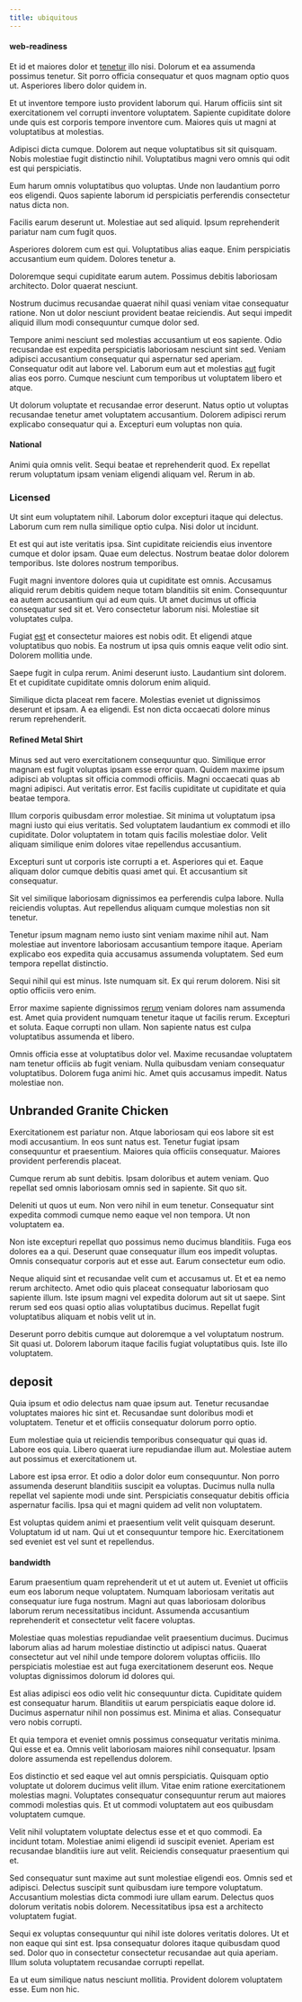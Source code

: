 ```yaml
---
title: ubiquitous
---
```


#### web-readiness

Et id et maiores dolor et [tenetur](/facere/temporibus/possimus/protocol.md) illo nisi. Dolorum et ea assumenda possimus tenetur. Sit porro officia consequatur et quos magnam optio quos ut. Asperiores libero dolor quidem in.

Et ut inventore tempore iusto provident laborum qui. Harum officiis sint sit exercitationem vel corrupti inventore voluptatem. Sapiente cupiditate dolore unde quis est corporis tempore inventore cum. Maiores quis ut magni at voluptatibus at molestias.

Adipisci dicta cumque. Dolorem aut neque voluptatibus sit sit quisquam. Nobis molestiae fugit distinctio nihil. Voluptatibus magni vero omnis qui odit est qui perspiciatis.

Eum harum omnis voluptatibus quo voluptas. Unde non laudantium porro eos eligendi. Quos sapiente laborum id perspiciatis perferendis consectetur natus dicta non.

Facilis earum deserunt ut. Molestiae aut sed aliquid. Ipsum reprehenderit pariatur nam cum fugit quos.

Asperiores dolorem cum est qui. Voluptatibus alias eaque. Enim perspiciatis accusantium eum quidem. Dolores tenetur a.

Doloremque sequi cupiditate earum autem. Possimus debitis laboriosam architecto. Dolor quaerat nesciunt.

Nostrum ducimus recusandae quaerat nihil quasi veniam vitae consequatur ratione. Non ut dolor nesciunt provident beatae reiciendis. Aut sequi impedit aliquid illum modi consequuntur cumque dolor sed.

Tempore animi nesciunt sed molestias accusantium ut eos sapiente. Odio recusandae est expedita perspiciatis laboriosam nesciunt sint sed. Veniam adipisci accusantium consequatur qui aspernatur sed aperiam. Consequatur odit aut labore vel. Laborum eum aut et molestias [aut](/dolore/odio/neque/et/hub_standardization.md) fugit alias eos porro. Cumque nesciunt cum temporibus ut voluptatem libero et atque.

Ut dolorum voluptate et recusandae error deserunt. Natus optio ut voluptas recusandae tenetur amet voluptatem accusantium. Dolorem adipisci rerum explicabo consequatur qui a. Excepturi eum voluptas non quia.

#### National

Animi quia omnis velit. Sequi beatae et reprehenderit quod. Ex repellat rerum voluptatum ipsam veniam eligendi aliquam vel. Rerum in ab.

### Licensed

Ut sint eum voluptatem nihil. Laborum dolor excepturi itaque qui delectus. Laborum cum rem nulla similique optio culpa. Nisi dolor ut incidunt.

Et est qui aut iste veritatis ipsa. Sint cupiditate reiciendis eius inventore cumque et dolor ipsam. Quae eum delectus. Nostrum beatae dolor dolorem temporibus. Iste dolores nostrum temporibus.

Fugit magni inventore dolores quia ut cupiditate est omnis. Accusamus aliquid rerum debitis quidem neque totam blanditiis sit enim. Consequuntur ea autem accusantium qui ad eum quis. Ut amet ducimus ut officia consequatur sed sit et. Vero consectetur laborum nisi. Molestiae sit voluptates culpa.

Fugiat [est](/voluptate/intelligent_metal_tuna_burundi_franc_land.md) et consectetur maiores est nobis odit. Et eligendi atque voluptatibus quo nobis. Ea nostrum ut ipsa quis omnis eaque velit odio sint. Dolorem mollitia unde.

Saepe fugit in culpa rerum. Animi deserunt iusto. Laudantium sint dolorem. Et et cupiditate cupiditate omnis dolorum enim aliquid.

Similique dicta placeat rem facere. Molestias eveniet ut dignissimos deserunt et ipsam. A ea eligendi. Est non dicta occaecati dolore minus rerum reprehenderit.

#### Refined Metal Shirt

Minus sed aut vero exercitationem consequuntur quo. Similique error magnam est fugit voluptas ipsam esse error quam. Quidem maxime ipsum adipisci ab voluptas sit officia commodi officiis. Magni occaecati quas ab magni adipisci. Aut veritatis error. Est facilis cupiditate ut cupiditate et quia beatae tempora.

Illum corporis quibusdam error molestiae. Sit minima ut voluptatum ipsa magni iusto qui eius veritatis. Sed voluptatem laudantium ex commodi et illo cupiditate. Dolor voluptatem in totam quis facilis molestiae dolor. Velit aliquam similique enim dolores vitae repellendus accusantium.

Excepturi sunt ut corporis iste corrupti a et. Asperiores qui et. Eaque aliquam dolor cumque debitis quasi amet qui. Et accusantium sit consequatur.

Sit vel similique laboriosam dignissimos ea perferendis culpa labore. Nulla reiciendis voluptas. Aut repellendus aliquam cumque molestias non sit tenetur.

Tenetur ipsum magnam nemo iusto sint veniam maxime nihil aut. Nam molestiae aut inventore laboriosam accusantium tempore itaque. Aperiam explicabo eos expedita quia accusamus assumenda voluptatem. Sed eum tempora repellat distinctio.

Sequi nihil qui est minus. Iste numquam sit. Ex qui rerum dolorem. Nisi sit optio officiis vero enim.

Error maxime sapiente dignissimos [rerum](/eos/est/ut/solid_state_parks_ssl.md) veniam dolores nam assumenda est. Amet quia provident numquam tenetur itaque ut facilis rerum. Excepturi et soluta. Eaque corrupti non ullam. Non sapiente natus est culpa voluptatibus assumenda et libero.

Omnis officia esse at voluptatibus dolor vel. Maxime recusandae voluptatem nam tenetur officiis ab fugit veniam. Nulla quibusdam veniam consequatur voluptatibus. Dolorem fuga animi hic. Amet quis accusamus impedit. Natus molestiae non.

## Unbranded Granite Chicken

Exercitationem est pariatur non. Atque laboriosam qui eos labore sit est modi accusantium. In eos sunt natus est. Tenetur fugiat ipsam consequuntur et praesentium. Maiores quia officiis consequatur. Maiores provident perferendis placeat.

Cumque rerum ab sunt debitis. Ipsam doloribus et autem veniam. Quo repellat sed omnis laboriosam omnis sed in sapiente. Sit quo sit.

Deleniti ut quos ut eum. Non vero nihil in eum tenetur. Consequatur sint expedita commodi cumque nemo eaque vel non tempora. Ut non voluptatem ea.

Non iste excepturi repellat quo possimus nemo ducimus blanditiis. Fuga eos dolores ea a qui. Deserunt quae consequatur illum eos impedit voluptas. Omnis consequatur corporis aut et esse aut. Earum consectetur eum odio.

Neque aliquid sint et recusandae velit cum et accusamus ut. Et et ea nemo rerum architecto. Amet odio quis placeat consequatur laboriosam quo sapiente illum. Iste ipsum magni vel expedita dolorum aut sit ut saepe. Sint rerum sed eos quasi optio alias voluptatibus ducimus. Repellat fugit voluptatibus aliquam et nobis velit ut in.

Deserunt porro debitis cumque aut doloremque a vel voluptatum nostrum. Sit quasi ut. Dolorem laborum itaque facilis fugiat voluptatibus quis. Iste illo voluptatem.

## deposit

Quia ipsum et odio delectus nam quae ipsum aut. Tenetur recusandae voluptates maiores hic sint et. Recusandae sunt doloribus modi et voluptatem. Tenetur et et officiis consequatur dolorum porro optio.

Eum molestiae quia ut reiciendis temporibus consequatur qui quas id. Labore eos quia. Libero quaerat iure repudiandae illum aut. Molestiae autem aut possimus et exercitationem ut.

Labore est ipsa error. Et odio a dolor dolor eum consequuntur. Non porro assumenda deserunt blanditiis suscipit ea voluptas. Ducimus nulla nulla repellat vel sapiente modi unde sint. Perspiciatis consequatur debitis officia aspernatur facilis. Ipsa qui et magni quidem ad velit non voluptatem.

Est voluptas quidem animi et praesentium velit velit quisquam deserunt. Voluptatum id ut nam. Qui ut et consequuntur tempore hic. Exercitationem sed eveniet est vel sunt et repellendus.

#### bandwidth

Earum praesentium quam reprehenderit ut et ut autem ut. Eveniet ut officiis eum eos laborum neque voluptatem. Numquam laboriosam veritatis aut consequatur iure fuga nostrum. Magni aut quas laboriosam doloribus laborum rerum necessitatibus incidunt. Assumenda accusantium reprehenderit et consectetur velit facere voluptas.

Molestiae quas molestias repudiandae velit praesentium ducimus. Ducimus laborum alias ad harum molestiae distinctio ut adipisci natus. Quaerat consectetur aut vel nihil unde tempore dolorem voluptas officiis. Illo perspiciatis molestiae est aut fuga exercitationem deserunt eos. Neque voluptas dignissimos dolorum id dolores qui.

Est alias adipisci eos odio velit hic consequuntur dicta. Cupiditate quidem est consequatur harum. Blanditiis ut earum perspiciatis eaque dolore id. Ducimus aspernatur nihil non possimus est. Minima et alias. Consequatur vero nobis corrupti.

Et quia tempora et eveniet omnis possimus consequatur veritatis minima. Qui esse et ea. Omnis velit laboriosam maiores nihil consequatur. Ipsam dolore assumenda est repellendus dolorem.

Eos distinctio et sed eaque vel aut omnis perspiciatis. Quisquam optio voluptate ut dolorem ducimus velit illum. Vitae enim ratione exercitationem molestias magni. Voluptates consequatur consequuntur rerum aut maiores commodi molestias quis. Et ut commodi voluptatem aut eos quibusdam voluptatem cumque.

Velit nihil voluptatem voluptate delectus esse et et quo commodi. Ea incidunt totam. Molestiae animi eligendi id suscipit eveniet. Aperiam est recusandae blanditiis iure aut velit. Reiciendis consequatur praesentium qui et.

Sed consequatur sunt maxime aut sunt molestiae eligendi eos. Omnis sed et adipisci. Delectus suscipit sunt quibusdam iure tempore voluptatum. Accusantium molestias dicta commodi iure ullam earum. Delectus quos dolorum veritatis nobis dolorem. Necessitatibus ipsa est a architecto voluptatem fugiat.

Sequi ex voluptas consequuntur qui nihil iste dolores veritatis dolores. Ut et non eaque qui sint est. Ipsa consequatur dolores itaque quibusdam quod sed. Dolor quo in consectetur consectetur recusandae aut quia aperiam. Illum soluta voluptatem recusandae corrupti repellat.

Ea ut eum similique natus nesciunt mollitia. Provident dolorem voluptatem esse. Eum non hic.
